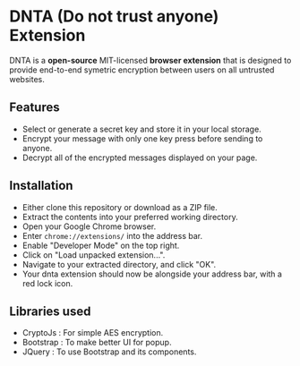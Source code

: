 # DNTA (Do not trust anyone) Extension

DNTA is a  **open-source**  MIT-licensed  **browser extension**  that is designed to provide end-to-end symetric encryption between users on  all untrusted websites. 

## Features

- Select or generate a secret key and store it in your local storage.
- Encrypt your message with only one key press before sending to anyone.
- Decrypt all of the encrypted messages displayed on your page. 

## Installation

-   Either clone this repository or download as a ZIP file.
-   Extract the contents into your preferred working directory.
-   Open your Google Chrome browser.
-   Enter  `chrome://extensions/`  into the address bar.
-   Enable "Developer Mode" on the top right.
-   Click on "Load unpacked extension...".
-   Navigate to your extracted directory, and click "OK".
-   Your dnta extension should now be alongside your address bar, with a red lock icon.

## Libraries used

- CryptoJs : For simple AES encryption.
- Bootstrap : To make better UI for popup.
- JQuery : To use Bootstrap and its components.
